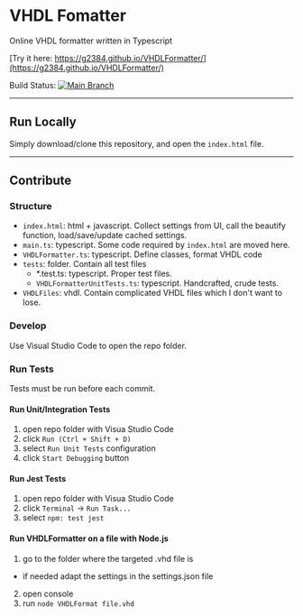 # VHDL Fomatter

Online VHDL formatter written in Typescript

[Try it here: https://g2384.github.io/VHDLFormatter/](https://g2384.github.io/VHDLFormatter/)

Build Status: [![Main Branch](https://github.com/g2384/VHDLFormatter/actions/workflows/ci.yml/badge.svg?branch=master)](https://github.com/g2384/VHDLFormatter/actions/workflows/ci.yml)

---

## Run Locally

Simply download/clone this repository, and open the `index.html` file.

---

## Contribute

### Structure

- `index.html`: html + javascript. Collect settings from UI, call the beautify function, load/save/update cached settings.
- `main.ts`: typescript. Some code required by `index.html` are moved here.
- `VHDLFormatter.ts`: typescript. Define classes, format VHDL code
- `tests`: folder. Contain all test files
  - *.test.ts: typescript. Proper test files.
  - `VHDLFormatterUnitTests.ts`: typescript. Handcrafted, crude tests.
- `VHDLFiles`: vhdl. Contain complicated VHDL files which I don't want to lose.

### Develop

Use Visual Studio Code to open the repo folder.

### Run Tests

Tests must be run before each commit.

#### Run Unit/Integration Tests

1. open repo folder with Visua Studio Code
2. click `Run (Ctrl + Shift + D)`
3. select `Run Unit Tests` configuration
4. click `Start Debugging` button

#### Run Jest Tests

1. open repo folder with Visua Studio Code
2. click `Terminal` -> `Run Task...`
3. select `npm: test jest`

#### Run VHDLFormatter on a file with Node.js
1. go to the folder where the targeted .vhd file is
  * if needed adapt the settings in the settings.json file
2. open console
3. run `node VHDLFormat file.vhd`

